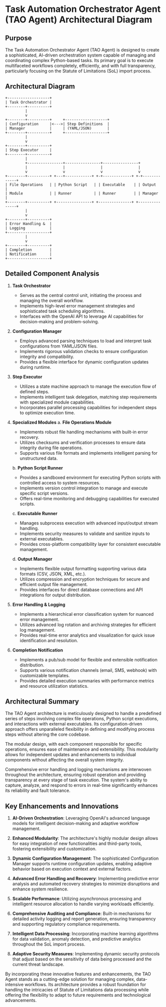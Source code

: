 # Task Automation Orchestrator Agent (TAO Agent) Architectural Diagram

## Purpose 

The Task Automation Orchestrator Agent (TAO Agent) is designed to create a sophisticated, AI-driven orchestration system capable of managing and coordinating complex Python-based tasks. Its primary goal is to execute multifaceted workflows completely, efficiently, and with full transparency, particularly focusing on the Statute of Limitations (SoL) import process.

## Architectural Diagram

```
+-------------------+
| Task Orchestrator |
+--------+----------+
         |
         v
+--------+----------+     +-------------------+
| Configuration     |<--->| Step Definitions  |
| Manager           |     | (YAML/JSON)       |
+--------+----------+     +-------------------+
         |
         v
+--------+----------+
| Step Executor     |
+--------+----------+
         |
         +----------------+----------------+----------------+
         |                |                |                |
         v                v                v                v
+--------+----------+ +---+------------+ +-+-------------+ +-+-------------+
| File Operations   | | Python Script   | | Executable    | | Output        |
| Module            | | Runner          | | Runner        | | Manager       |
+--------+----------+ +----------------+ +---------------+ +---------------+
         |
         v
+--------+----------+
| Error Handling &  |
| Logging           |
+-------------------+
         |
         v
+--------+----------+
| Completion        |
| Notification      |
+-------------------+
```

## Detailed Component Analysis

1. **Task Orchestrator**
   - Serves as the central control unit, initiating the process and managing the overall workflow.
   - Implements high-level error management strategies and sophisticated task scheduling algorithms.
   - Interfaces with the OpenAI API to leverage AI capabilities for decision-making and problem-solving.

2. **Configuration Manager**
   - Employs advanced parsing techniques to load and interpret task configurations from YAML/JSON files.
   - Implements rigorous validation checks to ensure configuration integrity and compatibility.
   - Provides a flexible interface for dynamic configuration updates during runtime.

3. **Step Executor**
   - Utilizes a state machine approach to manage the execution flow of defined steps.
   - Implements intelligent task delegation, matching step requirements with specialized module capabilities.
   - Incorporates parallel processing capabilities for independent steps to optimize execution time.

4. **Specialized Modules**
   a. **File Operations Module**
      - Implements robust file handling mechanisms with built-in error recovery.
      - Utilizes checksums and verification processes to ensure data integrity during file operations.
      - Supports various file formats and implements intelligent parsing for unstructured data.

   b. **Python Script Runner**
      - Provides a sandboxed environment for executing Python scripts with controlled access to system resources.
      - Implements version control integration to manage and execute specific script versions.
      - Offers real-time monitoring and debugging capabilities for executed scripts.

   c. **Executable Runner**
      - Manages subprocess execution with advanced input/output stream handling.
      - Implements security measures to validate and sanitize inputs to external executables.
      - Provides cross-platform compatibility layer for consistent executable management.

   d. **Output Manager**
      - Implements flexible output formatting supporting various data formats (CSV, JSON, XML, etc.).
      - Utilizes compression and encryption techniques for secure and efficient output file management.
      - Provides interfaces for direct database connections and API integrations for output distribution.

5. **Error Handling & Logging**
   - Implements a hierarchical error classification system for nuanced error management.
   - Utilizes advanced log rotation and archiving strategies for efficient log management.
   - Provides real-time error analytics and visualization for quick issue identification and resolution.

6. **Completion Notification**
   - Implements a pub/sub model for flexible and extensible notification distribution.
   - Supports various notification channels (email, SMS, webhook) with customizable templates.
   - Provides detailed execution summaries with performance metrics and resource utilization statistics.

## Architectural Summary

The TAO Agent architecture is meticulously designed to handle a predefined series of steps involving complex file operations, Python script executions, and interactions with external executables. Its configuration-driven approach offers unparalleled flexibility in defining and modifying process steps without altering the core codebase.

The modular design, with each component responsible for specific operations, ensures ease of maintenance and extensibility. This modularity allows for independent updates and enhancements to individual components without affecting the overall system integrity.

Comprehensive error handling and logging mechanisms are interwoven throughout the architecture, ensuring robust operation and providing transparency at every stage of task execution. The system's ability to capture, analyze, and respond to errors in real-time significantly enhances its reliability and fault tolerance.

## Key Enhancements and Innovations

1. **AI-Driven Orchestration**: Leveraging OpenAI's advanced language models for intelligent decision-making and adaptive workflow management.

2. **Enhanced Modularity**: The architecture's highly modular design allows for easy integration of new functionalities and third-party tools, fostering extensibility and customization.

3. **Dynamic Configuration Management**: The sophisticated Configuration Manager supports runtime configuration updates, enabling adaptive behavior based on execution context and external factors.

4. **Advanced Error Handling and Recovery**: Implementing predictive error analysis and automated recovery strategies to minimize disruptions and enhance system resilience.

5. **Scalable Performance**: Utilizing asynchronous processing and intelligent resource allocation to handle varying workloads efficiently.

6. **Comprehensive Auditing and Compliance**: Built-in mechanisms for detailed activity logging and report generation, ensuring transparency and supporting regulatory compliance requirements.

7. **Intelligent Data Processing**: Incorporating machine learning algorithms for data validation, anomaly detection, and predictive analytics throughout the SoL import process.

8. **Adaptive Security Measures**: Implementing dynamic security protocols that adjust based on the sensitivity of data being processed and the current threat landscape.

By incorporating these innovative features and enhancements, the TAO Agent stands as a cutting-edge solution for managing complex, data-intensive workflows. Its architecture provides a robust foundation for handling the intricacies of Statute of Limitations data processing while offering the flexibility to adapt to future requirements and technological advancements.
